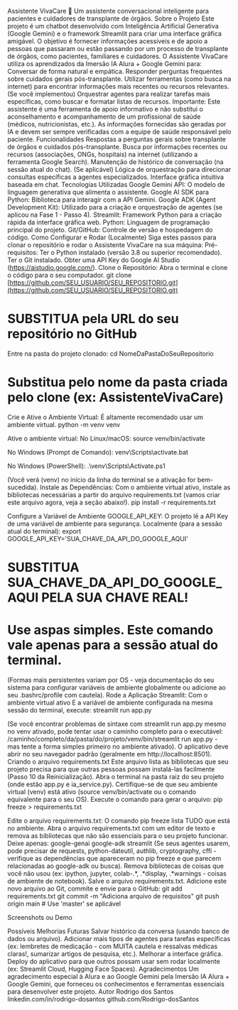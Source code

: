 
Assistente VivaCare 💚
Um assistente conversacional inteligente para pacientes e cuidadores de transplante de órgãos.
Sobre o Projeto
Este projeto é um chatbot desenvolvido com Inteligência Artificial Generativa (Google Gemini) e o framework Streamlit para criar uma interface gráfica amigável. O objetivo é fornecer informações acessíveis e de apoio a pessoas que passaram ou estão passando por um processo de transplante de órgãos, como pacientes, familiares e cuidadores.
O Assistente VivaCare utiliza os aprendizados da Imersão IA Alura + Google Gemini para:
Conversar de forma natural e empática.
Responder perguntas frequentes sobre cuidados gerais pós-transplante.
Utilizar ferramentas (como busca na internet) para encontrar informações mais recentes ou recursos relevantes.
(Se você implementou) Orquestrar agentes para realizar tarefas mais específicas, como buscar e formatar listas de recursos.
Importante: Este assistente é uma ferramenta de apoio informativo e não substitui o aconselhamento e acompanhamento de um profissional de saúde (médicos, nutricionistas, etc.). As informações fornecidas são geradas por IA e devem ser sempre verificadas com a equipe de saúde responsável pelo paciente.
Funcionalidades
Respostas a perguntas gerais sobre transplante de órgãos e cuidados pós-transplante.
Busca por informações recentes ou recursos (associações, ONGs, hospitais) na internet (utilizando a ferramenta Google Search).
Manutenção de histórico de conversação (na sessão atual do chat).
(Se aplicável) Lógica de orquestração para direcionar consultas específicas a agentes especializados.
Interface gráfica intuitiva baseada em chat.
Tecnologias Utilizadas
Google Gemini API: O modelo de linguagem generativa que alimenta o assistente.
Google AI SDK para Python: Biblioteca para interagir com a API Gemini.
Google ADK (Agent Development Kit): Utilizado para a criação e orquestração de agentes (se aplicou na Fase 1 - Passo 4).
Streamlit: Framework Python para a criação rápida da interface gráfica web.
Python: Linguagem de programação principal do projeto.
Git/GitHub: Controle de versão e hospedagem do código.
Como Configurar e Rodar (Localmente)
Siga estes passos para clonar o repositório e rodar o Assistente VivaCare na sua máquina:
Pré-requisitos:
Ter o Python instalado (versão 3.8 ou superior recomendado).
Ter o Git instalado.
Obter uma API Key do Google AI Studio (https://aistudio.google.com/).
Clone o Repositório: Abra o terminal e clone o código para o seu computador.
git clone [https://github.com/SEU_USUARIO/SEU_REPOSITORIO.git](https://github.com/SEU_USUARIO/SEU_REPOSITORIO.git)
# SUBSTITUA pela URL do seu repositório no GitHub

Entre na pasta do projeto clonado:
cd NomeDaPastaDoSeuRepositorio
# Substitua pelo nome da pasta criada pelo clone (ex: AssistenteVivaCare)


Crie e Ative o Ambiente Virtual: É altamente recomendado usar um ambiente virtual.
python -m venv venv

Ative o ambiente virtual:
No Linux/macOS:
source venv/bin/activate


No Windows (Prompt de Comando):
venv\Scripts\activate.bat


No Windows (PowerShell):
.\venv\Scripts\Activate.ps1


(Você verá (venv) no início da linha do terminal se a ativação for bem-sucedida).
Instale as Dependências: Com o ambiente virtual ativo, instale as bibliotecas necessárias a partir do arquivo requirements.txt (vamos criar este arquivo agora, veja a seção abaixo!).
pip install -r requirements.txt


Configure a Variável de Ambiente GOOGLE_API_KEY: O projeto lê a API Key de uma variável de ambiente para segurança.
Localmente (para a sessão atual do terminal):
export GOOGLE_API_KEY='SUA_CHAVE_DA_API_DO_GOOGLE_AQUI'
# SUBSTITUA SUA_CHAVE_DA_API_DO_GOOGLE_AQUI PELA SUA CHAVE REAL!
# Use aspas simples. Este comando vale apenas para a sessão atual do terminal.


(Formas mais persistentes variam por OS - veja documentação do seu sistema para configurar variáveis de ambiente globalmente ou adicione ao seu .bashrc/profile com cautela).
Rode a Aplicação Streamlit: Com o ambiente virtual ativo E a variável de ambiente configurada na mesma sessão do terminal, execute:
streamlit run app.py

(Se você encontrar problemas de sintaxe com streamlit run app.py mesmo no venv ativado, pode tentar usar o caminho completo para o executável: /caminho/completo/da/pasta/do/projeto/venv/bin/streamlit run app.py - mas tente a forma simples primeiro no ambiente ativado).
O aplicativo deve abrir no seu navegador padrão (geralmente em http://localhost:8501).
Criando o arquivo requirements.txt
Este arquivo lista as bibliotecas que seu projeto precisa para que outras pessoas possam instalá-las facilmente (Passo 10 da Reinicialização).
Abra o terminal na pasta raiz do seu projeto (onde estão app.py e ia_service.py).
Certifique-se de que seu ambiente virtual (venv) está ativo (source venv/bin/activate ou o comando equivalente para o seu OS).
Execute o comando para gerar o arquivo:
pip freeze > requirements.txt


Edite o arquivo requirements.txt: O comando pip freeze lista TUDO que está no ambiente. Abra o arquivo requirements.txt com um editor de texto e remova as bibliotecas que não são essenciais para o seu projeto funcionar. Deixe apenas:
google-genai
google-adk
streamlit
(Se seus agentes usarem, pode precisar de requests, python-dateutil, authlib, cryptography, cffi - verifique as dependências que apareceram no pip freeze e que parecem relacionadas ao google-adk ou busca). Remova bibliotecas de coisas que você não usou (ex: ipython, jupyter, colab-.*, .*display, .*warnings - coisas de ambiente de notebook).
Salve o arquivo requirements.txt.
Adicione este novo arquivo ao Git, commite e envie para o GitHub:
git add requirements.txt
git commit -m "Adiciona arquivo de requisitos"
git push origin main # Use 'master' se aplicável


Screenshots ou Demo

Possíveis Melhorias Futuras
Salvar histórico da conversa (usando banco de dados ou arquivo).
Adicionar mais tipos de agentes para tarefas específicas (ex: lembretes de medicação - com MUITA cautela e ressalvas médicas claras!, sumarizar artigos de pesquisa, etc.).
Melhorar a interface gráfica.
Deploy do aplicativo para que outros possam usar sem rodar localmente (ex: Streamlit Cloud, Hugging Face Spaces).
Agradecimentos
Um agradecimento especial à Alura e ao Google Gemini pela Imersão IA Alura + Google Gemini, que forneceu os conhecimentos e ferramentas essenciais para desenvolver este projeto.
Autor
Rodrigo dos Santos
linkedin.com/in/rodrigo-dosantos
github.com/Rodrigo-dosSantos 
